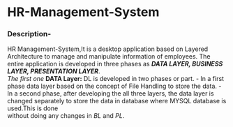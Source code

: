 # HR-Management-System
### Description-
HR Management-System,It is a desktop application based on Layered Architecture to manage and manipulate information of employees. The entire application is developed in three phases as ***DATA LAYER, BUSINESS LAYER, PRESENTATION LAYER***. <br/> 
*The first one*
**DATA Layer:** DL is developed in two phases or part.
               - In a first phase data layer based on the concept of File Handling to store the data.
               - In a second phase, after developing the all three layers, the data layer is changed separately to store the data in database where MYSQL database is used.This is done  
                  without doing any changes in *BL* and *PL*.
